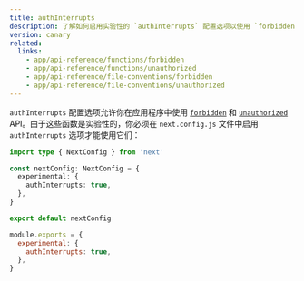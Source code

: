 ```yaml
---
title: authInterrupts
description: 了解如何启用实验性的 `authInterrupts` 配置选项以使用 `forbidden` 和 `unauthorized`。
version: canary
related:
  links:
    - app/api-reference/functions/forbidden
    - app/api-reference/functions/unauthorized
    - app/api-reference/file-conventions/forbidden
    - app/api-reference/file-conventions/unauthorized
---
```


`authInterrupts` 配置选项允许你在应用程序中使用 [`forbidden`](/docs/app/api-reference/functions/forbidden) 和 [`unauthorized`](/docs/app/api-reference/functions/unauthorized) API。由于这些函数是实验性的，你必须在 `next.config.js` 文件中启用 `authInterrupts` 选项才能使用它们：

```ts filename="next.config.ts" switcher
import type { NextConfig } from 'next'

const nextConfig: NextConfig = {
  experimental: {
    authInterrupts: true,
  },
}

export default nextConfig
```

```js filename="next.config.js" switcher
module.exports = {
  experimental: {
    authInterrupts: true,
  },
}
```
